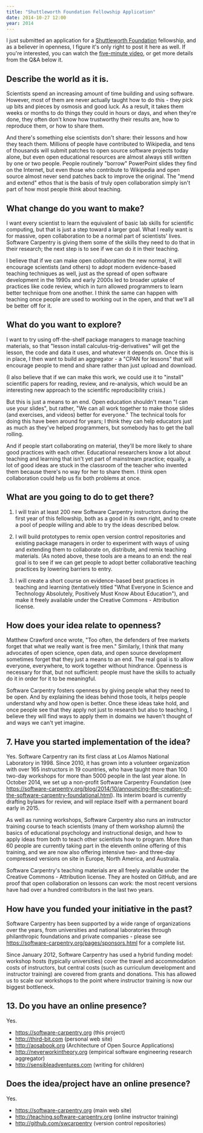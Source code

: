 ```yaml
---
title: "Shuttleworth Foundation Fellowship Application"
date: 2014-10-27 12:00
year: 2014
---
```

<p>
  I just submitted an application for a <a href="https://www.shuttleworthfoundation.org/">Shuttleworth Foundation</a> fellowship,
  and as a believer in openness,
  I figure it's only right to post it here as well.
  If you're interested,
  you can watch the <a href="https://vimeo.com/110124235">five-minute video</a>,
  or get more details from the Q&amp;A below it.
</p>
<h2>Describe the world as it is.</h2>
<p>Scientists spend an increasing amount of time building and using software. However, most of them are never actually taught how to do this - they pick up bits and pieces by osmosis and good luck. As a result, it takes them weeks or months to do things they could in hours or days, and when they're done, they often don't know how trustworthy their results are, how to reproduce them, or how to share them.</p>
<p>And there's something else scientists don't share: their lessons and how they teach them. Millions of people have contributed to Wikipedia, and tens of thousands will submit patches to open source software projects today alone, but even open educational resources are almost always still written by one or two people. People routinely "borrow" PowerPoint slides they find on the Internet, but even those who contribute to Wikipedia and open source almost never send patches back to improve the original. The "mend and extend" ethos that is the basis of truly open collaboration simply isn't part of how most people think about teaching.</p>
<h2>What change do you want to make?</h2>
<p>I want every scientist to learn the equivalent of basic lab skills for scientific computing, but that is just a step toward a larger goal. What I really want is for massive, open collaboration to be a normal part of scientists' lives. Software Carpentry is giving them some of the skills they need to do that in their research; the next step is to see if we can do it in their teaching.</p>
<p>I believe that if we can make open collaboration the new normal, it will encourage scientists (and others) to adopt modern evidence-based teaching techniques as well, just as the spread of open software development in the 1990s and early 2000s led to broader uptake of practices like code review, which in turn allowed programmers to learn better technique from one another. I think the same can happen with teaching once people are used to working out in the open, and that we'll all be better off for it.</p>
<h2>What do you want to explore?</h2>
<p>I want to try using off-the-shelf package managers to manage teaching materials, so that "lesson install calculus-trig-derivatives" will get the lesson, the code and data it uses, and whatever it depends on. Once this is in place, I then want to build an aggregator - a "CPAN for lessons" that will encourage people to mend and share rather than just upload and download.</p>
<p>(I also believe that if we can make this work, we could use it to "install" scientific papers for reading, review, and re-analysis, which would be an interesting new approach to the scientific reproducibility crisis.)</p>
<p>But this is just a means to an end. Open education shouldn't mean "I can use your slides", but rather, "We can all work together to make those slides (and exercises, and videos) better for everyone." The technical tools for doing this have been around for years; I think they can help educators just as much as they've helped programmers, but somebody has to get the ball rolling.</p>
<p>And if people start collaborating on material, they'll be more likely to share good practices with each other. Educational researchers know a lot about teaching and learning that isn't yet part of mainstream practice; equally, a lot of good ideas are stuck in the classroom of the teacher who invented them because there's no way for her to share them. I think open collaboration could help us fix both problems at once.</p>
<h2>What are you going to do to get there?</h2>
<ol>
<li><p>I will train at least 200 new Software Carpentry instructors during the first year of this fellowship, both as a good in its own right, and to create a pool of people willing and able to try the ideas described below.</p></li>
<li><p>I will build prototypes to remix open version control repositories and existing package managers in order to experiment with ways of using and extending them to collaborate on, distribute, and remix teaching materials. (As noted above, these tools are a means to an end: the real goal is to see if we can get people to adopt better collaborative teaching practices by lowering barriers to entry.</p></li>
<li><p>I will create a short course on evidence-based best practices in teaching and learning (tentatively titled "What Everyone in Science and Technology Absolutely, Positively Must Know About Education"), and make it freely available under the Creative Commons - Attribution license.</p></li>
</ol>
<h2>How does your idea relate to openness?</h2>
<p>Matthew Crawford once wrote, "Too often, the defenders of free markets forget that what we really want is free men." Similarly, I think that many advocates of open science, open data, and open source development sometimes forget that they just a means to an end. The real goal is to allow everyone, everywhere, to work together without hindrance. Openness is necessary for that, but not sufficient: people must have the skills to actually do it in order for it to be meaningful.</p>
<p>Software Carpentry fosters openness by giving people what they need to be open. And by explaining the ideas behind those tools, it helps people understand why and how open is better. Once these ideas take hold, and once people see that they apply not just to research but also to teaching, I believe they will find ways to apply them in domains we haven't thought of and ways we can't yet imagine.</p>
<h2>7. Have you started implementation of the idea?</h2>
<p>Yes. Software Carpentry ran its first class at Los Alamos National Laboratory in 1998. Since 2010, it has grown into a volunteer organization with over 165 instructors in 19 countries, who have taught more than 100 two-day workshops for more than 5000 people in the last year alone. In October 2014, we set up a non-profit Software Carpentry Foundation (see <a href="https://software-carpentry.org/blog/2014/10/announcing-the-creation-of-the-software-carpentry-foundational.html">https://software-carpentry.org/blog/2014/10/announcing-the-creation-of-the-software-carpentry-foundational.html</a>). Its interim board is currently drafting bylaws for review, and will replace itself with a permanent board early in 2015.</p>
<p>As well as running workshops, Software Carpentry also runs an instructor training course to teach scientists (many of them workshop alumni) the basics of educational psychology and instructional design, and how to apply ideas from both to teach other scientists how to program. More than 60 people are currently taking part in the eleventh online offering of this training, and we are now also offering intensive two- and three-day compressed versions on site in Europe, North America, and Australia.</p>
<p>Software Carpentry's teaching materials are all freely available under the Creative Commons - Attribution license. They are hosted on GitHub, and are proof that open collaboration on lessons can work: the most recent versions have had over a hundred contributors in the last two years.</p>
<h2>How have you funded your initiative in the past?</h2>
<p>Software Carpentry has been supported by a wide range of organizations over the years, from universities and national laboratories through philanthropic foundations and private companies - please see <a href="https://software-carpentry.org/pages/sponsors.html">https://software-carpentry.org/pages/sponsors.html</a> for a complete list.</p>
<p>Since January 2012, Software Carpentry has used a hybrid funding model: workshop hosts (typically universities) cover the travel and accommodation costs of instructors, but central costs (such as curriculum development and instructor training) are covered from grants and donations. This has allowed us to scale our workshops to the point where instructor training is now our biggest bottleneck.</p>
<h2>13. Do you have an online presence?</h2>
<p>Yes.</p>
<ul>
<li><a href="https://software-carpentry.org">https://software-carpentry.org</a> (this project)</li>
<li><a href="http://third-bit.com">http://third-bit.com</a> (personal web site)</li>
<li><a href="http://aosabook.org">http://aosabook.org</a> (Architecture of Open Source Applications)</li>
<li><a href="http://neverworkintheory.org">http://neverworkintheory.org</a> (empirical software engineering research aggregator)</li>
<li><a href="http://sensibleadventures.com">http://sensibleadventures.com</a> (writing for children)</li>
</ul>
<h2>Does the idea/project have an online presence?</h2>
<p>Yes.</p>
<ul>
<li><a href="https://software-carpentry.org">https://software-carpentry.org</a> (main web site)</li>
<li><a href="http://teaching.software-carpentry.org">http://teaching.software-carpentry.org</a> (online instructor training)</li>
<li><a href="http://github.com/swcarpentry">http://github.com/swcarpentry</a> (version control repositories)</li>
</ul>
